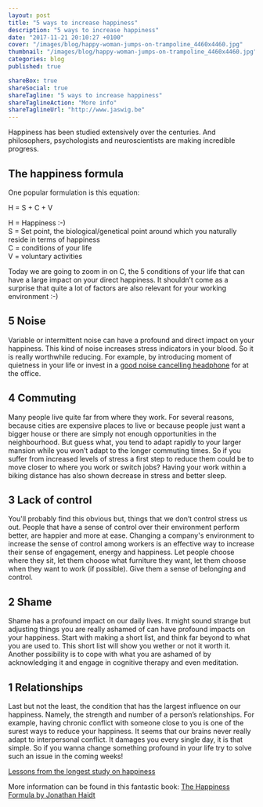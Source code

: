 ```yaml
---
layout: post
title: "5 ways to increase happiness"
description: "5 ways to increase happiness"
date: "2017-11-21 20:10:27 +0100"
cover: "/images/blog/happy-woman-jumps-on-trampoline_4460x4460.jpg"
thumbnail: "/images/blog/happy-woman-jumps-on-trampoline_4460x4460.jpg"
categories: blog
published: true

shareBox: true
shareSocial: true
shareTagline: "5 ways to increase happiness"
shareTaglineAction: "More info"
shareTaglineUrl: "http://www.jaswig.be"
---
```


Happiness has been studied extensively over the centuries. And philosophers, psychologists and neuroscientists are making incredible progress.
<!--more-->

## The happiness formula
One popular formulation is this equation:

H = S + C + V

 H = Happiness :-)  
 S = Set point, the biological/genetical point around which you naturally reside in terms of happiness  
 C = conditions of your life  
 V = voluntary activities

Today we are going to zoom in on C, the 5 conditions of your life that can have a large impact on your direct happiness. It shouldn’t come as a surprise that quite a lot of factors are also relevant for your working environment :-)

## 5 Noise

Variable or intermittent noise can have a profound and direct impact on your happiness. This kind of noise increases stress indicators in your blood. So it is really worthwhile reducing. For example, by introducing moment of quietness in your life or invest in a [good noise cancelling headphone](http://www.techradar.com/news/audio/portable-audio/best-noise-cancelling-headphones-1280490) for at the office.


## 4 Commuting

Many people live quite far from where they work. For several reasons, because cities are expensive places to live or because people just want a bigger house or there are simply not enough opportunities in the neighbourhood. But guess what, you tend to adapt rapidly to your larger mansion while you won’t adapt to the longer commuting times. So if you suffer from increased levels of stress a first step to reduce them could be to move closer to where you work or switch jobs? Having your work within a biking distance has also shown decrease in stress and better sleep.

## 3 Lack of control

You'll probably find this obvious but, things that we don’t control stress us out. People that have a sense of control over their environment perform better, are happier and more at ease. Changing a company's environment to increase the sense of control among workers is an effective way to increase their sense of engagement, energy and happiness. Let people choose where they sit, let them choose what furniture they want, let them choose when they want to work (if possible). Give them a sense of belonging and control.

## 2 Shame

Shame has a profound impact on our daily lives. It might sound strange but adjusting things you are really ashamed of can have profound impacts on your happiness. Start with making a short list, and think far beyond to what you are used to. This short list will show you wether or not it worth it.
Another possibility is to cope with what you are ashamed of by acknowledging it and engage in cognitive therapy and even meditation.

## 1 Relationships

Last but not the least, the condition that has the largest influence on our happiness. Namely, the strength and number of a person’s relationships. For example, having chronic conflict with someone close to you is one of the surest ways to reduce your happiness. It seems that our brains never really adapt to interpersonal conflict. It damages you every single day, it is that simple. So if you wanna change something profound in your life try to solve such an issue in the coming weeks!

[Lessons from the longest study on happiness](https://www.youtube.com/watch?v=8KkKuTCFvzI)

More information can be found in this fantastic book:
[The Happiness Formula by Jonathan Haidt](http://www.happinesshypothesis.com)
